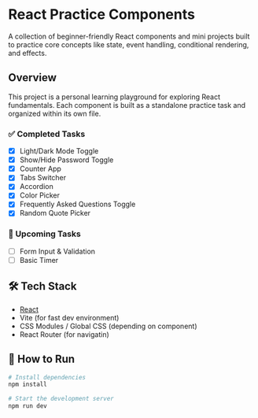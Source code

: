 # React Practice Components

A collection of beginner-friendly React components and mini projects built to practice core concepts like state, event handling, conditional rendering, and effects.

##  Overview

This project is a personal learning playground for exploring React fundamentals. Each component is built as a standalone practice task and organized within its own file.

### ✅ Completed Tasks

- [x] Light/Dark Mode Toggle
- [x] Show/Hide Password Toggle
- [x] Counter App
- [x] Tabs Switcher
- [x] Accordion
- [x] Color Picker
- [x] Frequently Asked Questions Toggle
- [x] Random Quote Picker

### 🧩 Upcoming Tasks
- [ ] Form Input & Validation
- [ ] Basic Timer

## 🛠️ Tech Stack

- [React](https://reactjs.org/)
- Vite (for fast dev environment)
- CSS Modules / Global CSS (depending on component)
- React Router (for navigatin)

## 📁 How to Run

```bash
# Install dependencies
npm install

# Start the development server
npm run dev
